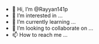 - 👋 Hi, I’m @Rayyan141p
- 👀 I’m interested in ...
- 🌱 I’m currently learning ...
- 💞️ I’m looking to collaborate on ...
- 📫 How to reach me ...

<!---
Rayyan141p/Rayyan141p is a ✨ special ✨ repository because its `README.md` (this file) appears on your GitHub profile.
You can click the Preview link to take a look at your changes.
--->
